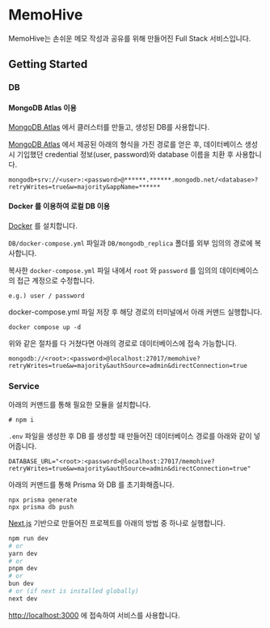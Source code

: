 # MemoHive
MemoHive는 손쉬운 메모 작성과 공유를 위해 만들어진 Full Stack 서비스입니다.

## Getting Started
### DB 

#### MongoDB Atlas 이용
[MongoDB Atlas](https://cloud.mongodb.com/) 에서 클러스터를 만들고, 생성된 DB를 사용합니다.  

[MongoDB Atlas](https://cloud.mongodb.com/) 에서 제공된 아래의 형식을 가진 경로를 얻은 후, 데이터베이스 생성 시 기입했던 credential 정보(user, password)와 database 이름을 치환 후 사용합니다.  

```
mongodb+srv://<user>:<password>@******.******.mongodb.net/<database>?retryWrites=true&w=majority&appName=******
```

#### Docker 를 이용하여 로컬 DB 이용

[Docker](https://www.docker.com/) 를 설치합니다.

`DB/docker-compose.yml` 파일과 `DB/mongodb_replica` 폴더를 외부 임의의 경로에 복사합니다.

복사한 `docker-compose.yml` 파일 내에서 `root` 와 `password` 를 임의의 데이터베이스의 접근 계정으로 수정합니다.  
```
e.g.) user / password
```  
docker-compose.yml 파일 저장 후 해당 경로의 터미널에서 아래 커맨드 실행합니다.  
```
docker compose up -d
```

위와 같은 절차를 다 거쳤다면 아래의 경로로 데이터베이스에 접속 가능합니다.
```
mongodb://<root>:<password>@localhost:27017/memohive?retryWrites=true&w=majority&authSource=admin&directConnection=true
```


### Service

아래의 커맨드를 통해 필요한 모듈을 설치합니다.
```
# npm i
```

`.env` 파일을 생성한 후 DB 를 생성할 때 만들어진 데이터베이스 경로를 아래와 같이 넣어줍니다.
```
DATABASE_URL="<root>:<password>@localhost:27017/memohive?retryWrites=true&w=majority&authSource=admin&directConnection=true"
```
아래의 커맨드를 통해 Prisma 와 DB 를 초기화해줍니다.
```
npx prisma generate
npx prisma db push
```

[Next.js](https://nextjs.org/) 기반으로 만들어진 프로젝트를 아래의 방법 중 하나로 실행합니다.

```bash
npm run dev
# or
yarn dev
# or
pnpm dev
# or
bun dev
# or (if next is installed globally)
next dev
```

[http://localhost:3000](http://localhost:3000) 에 접속하여 서비스를 사용합니다.